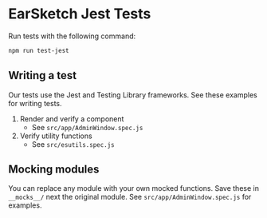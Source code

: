# EarSketch Jest Tests

Run tests with the following command:
```bash
npm run test-jest
```

## Writing a test

Our tests use the Jest and Testing Library frameworks. See these examples for writing tests.

1. Render and verify a component
    - See `src/app/AdminWindow.spec.js`
2. Verify utility functions
    - See `src/esutils.spec.js`

## Mocking modules

You can replace any module with your own mocked functions. Save these in `__mocks__/` next the original module. See `src/app/AdminWindow.spec.js` for examples.
